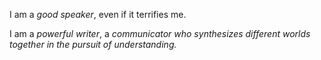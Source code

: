 I am a _good speaker_, even if it terrifies me.

I am a *powerful writer*, a *communicator who synthesizes different worlds together in the pursuit of understanding.*
